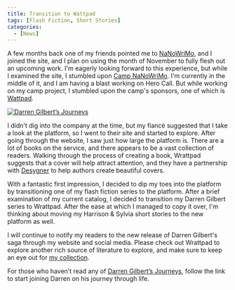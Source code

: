 ```yaml
---
title: Transition to Wattpad
tags: [Flash Fiction, Short Stories]
categories:
  - [News]
---
```

A few months back one of my friends pointed me to [NaNoWriMo](https://www.nanowrimo.org), and I joined the site, and I plan on using the month of November to fully flesh out an upcoming work.  I'm eagerly looking forward to this experience, but while I examined the site, I stumbled upon [Camp NaNoWriMo](https://campnanowrimo.org/).  I'm currently in the middle of it, and I am having a blast working on Hero Call.  But while working on my camp project, I stumbled upon the camp's sponsors, one of which is [Wattpad](httsp://www.wattpad.com). <!-- more --><div class="embedded-image-left">[![Darren Gilbert’s Journeys](./darren-gilbert-journeys.png "Darren Gilbert’s Journeys")](https://www.wattpad.com/story/193730653-darren-gilbert-journeys)</div>
 
I didn't dig into the company at the time, but my fiancé suggested that I take a look at the platform, so I went to their site and started to explore.  After going through the website, I saw just how large the platform is.  There are a lot of books on the service, and there appears to be a vast collection of readers.  Walking through the process of creating a book, Wrattpad suggests that a cover will help attract attention, and they have a partnership with [Desygner](https://desygner.com) to help authors create beautiful covers.
 
With a fantastic first impression, I decided to dip my toes into the platform by transitioning one of my flash fiction series to the platform.  After a brief examination of my current catalog, I decided to transition my Darren Gilbert series to Wrattpad.  After the ease at which I managed to copy it over, I'm thinking about moving my Harrison & Sylvia short stories to the new platform as well.  
 
I will continue to notify my readers to the new release of Darren Gilbert's saga through my website and social media.  Please check out Wrattpad to explore another rich source of literature to explore, and make sure to keep an eye out for [my collection](https://www.wattpad.com/user/StevenMeehan).

For those who haven’t read any of [Darren Gilbert’s Journeys](https://www.wattpad.com/story/193730653-darren-gilbert-journeys), follow the link to start joining Darren on his journey through life.